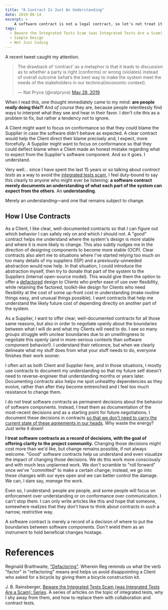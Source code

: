 ```yaml
---
title: "A Contract Is Just An Understanding"
date: 2019-06-14
excerpt: >
    A software contract is not a legal contract, so let's not treat it as one.
tags:
  - Beware the Integrated Tests Scam (was Integrated Tests Are a Scam)
  - Simple Design
  - Not Just Coding 
---
```


A recent tweet caught my attention.

<blockquote class="twitter-tweet" data-lang="en"><p lang="en" dir="ltr">The drawback of ‘contract’ as a metaphor is that it leads to discussion as to whether a party is right (conforms) or wrong (violates) instead of overall outcome (what’s the best way to make the system meet the needs of the stakeholders in our technical/economic context).</p>&mdash; Nat Pryce (@natpryce) <a href="https://twitter.com/natpryce/status/1133277617686233094?ref_src=twsrc%5Etfw">May 28, 2019</a></blockquote>
<script async src="https://platform.twitter.com/widgets.js" charset="utf-8"></script>

When I read this, one thought immediately came to my mind: **are people _really_ doing this?!** And _of course_ they are, because people relentlessly find ways to interpret what they see and hear in their favor. I don't cite this as a problem to fix, but rather a tendency not to ignore.

A Client might want to focus on conformance so that they could blame the Supplier in case the software didn't behave as expected. A clear contract would help the Client direct their blame precisely and, I expect, more forcefully. A Supplier might want to focus on conformance so that they could deflect blame when a Client made an honest mistake regarding what to expect from the Supplier's software component. And so it goes. I understand.

Very well... since I have spent the last 15 years or so talking about _contract tests_ as a way to avoid the [integrated tests scam](https://integrated-tests-are-a-scam.jbrains.ca), I feel duty-bound to say this clearly to anyone who might ever be listening: **a software contract merely documents an understanding of what each part of the system can expect from the others**. An **understanding**.

Merely an understanding&mdash;and one that remains subject to change.

## How I Use Contracts

As a Client, I like clear, well-documented contracts so that I can figure out which behavior I can safely rely on and which I should not. A "good" contract helps me understand where the system's design is more stable and where it is more likely to change. This also subtly nudges me in the direction of designing components to become more stable (OCP). Clear contracts also alert me to situations where I've started relying too much on too many details of my suppliers (ISP) and a previously-unneeded abstraction would now help. In that situation, I could introduce the abstraction myself, then try to donate that part of the system to the Suppliers (internal open-source model). This would give them the option to offer a [defactored](https://raganwald.com/2013/10/08/defactoring.html) design to Clients who prefer ease of use over flexibllity, while retaining the factored, toolkit-like design for Clients who need flexibility at the cost of some up-front cost in understanding (make routine things easy, and unusual things possible). I want contracts that help me understand the likely future cost of depending directly on another part of the system.

As a Supplier, I want to offer clear, well-documented contracts for all those same reasons, but also in order to negotiate openly about the boundaries between what I will do and what my Clients will need to do. I see so many groups struggle with unclear boundaries due to an unwillingness to negotiate this openly (and in more-serious contexts than software component behavior!). I understand their reticence, but when we clearly delineate what my stuff does from what your stuff needs to do, everyone finishes their work sooner.

I often act as both Client and Supplier here, and in those situations, I mostly use contracts to document my understanding so that my future self doesn't need to reverse-engineer that understanding months or years later. Documenting contracts also helps me spot unhealthy dependencies as they evolve, rather than after they become entrenched and I feel too much resistance to change them.

I do not treat software contracts as permanent decisions about the behavior of software components. Instead, I treat them as documentation of the most-recent decisions and as a starting point for future negotiations. I document these decisions in contracts [so that we don't need to carry the current state of these agreements in our heads](https://blog.jbrains.ca/permalink/getting-started-with-getting-things-done). Why waste the energy? Just write it down!

**I treat software contracts as a record of decisions, with the goal of offering clarity to the project community.** Changing those decisions might cost more than we'd like, but change remains possible, if not always welcome. "Good" software contracts help us understand and even visualize the impact of changing those decisions. We do this work more consciously and with much less unplanned work. We don't scramble to "roll forward" once we've "committed" to make a certain change; instead, we go into these changes with our eyes open and we can better control the damage. We can, I dare say, _manage_ the work.

Even so, I understand: people are people, and  some people will focus on enforcement over understanding or on conformance over communication. I can't stop them. I can only write articles like this and hope that someone, somewhere realizes that they don't have to think about contracts in such a narrow, restrictive way.

<div class="highlight" markdown="1">

A software contract is merely a record of a decision of where to put the boundaries between software components. Don't wield them as an instrument to hold beneficial changes hostage.

</div>

# References

Reginald Braithwaite, ["Defactoring"](https://raganwald.com/2013/10/08/defactoring.html). Wherein Reg reminds us what the verb "factor" in "refactoring" means and helps us avoid disappointing a Client who asked for a bicycle by giving them a bicycle construction kit.

J. B. Rainsberger, [Beware the Integrated Tests Scam (was Integrated Tests Are a Scam): Series](https://integrated-tests-are-a-scam.jbrains.ca). A series of articles on the topic of integrated tests, why I shy away from them, and how to replace them with collaboration and contract tests.




